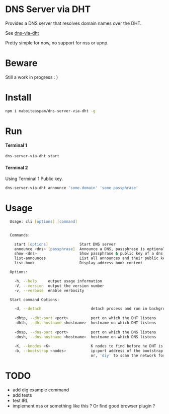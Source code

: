 # DNS Server via DHT

Provides a DNS server that resolves domain names over the DHT. 

See [dns-via-dht](https://github.com/maboiteaspam/dns-via-dht)

Pretty simple for now, no support for nss or upnp.

# Beware

Still a work in progress : )

# Install

```zsh
npm i maboiteaspam/dns-server-via-dht -g
```

# Run

#### Terminal 1
```zsh
dns-server-via-dht start 
```

#### Terminal 2

Using Terminal 1 Public key.

```zsh
dns-server-via-dht announce 'some.domain' 'some passphrase'
```


# Usage

```zsh
  Usage: cli [options] [command]


  Commands:

    start [options]              Start DNS server
    announce <dns> [passphrase]  Announce a DNS, passphrase is optional, it creates one for you
    show <dns>                   Show passphrase & public key of a dns
    list-announces               List all announces and their public key
    list-book                    Display address book content

  Options:

    -h, --help     output usage information
    -V, --version  output the version number
    -v, --verbose  enable verbosity

  Start command Options:

    -d, --detach                      detach process and run in background
    
    -dhtp, --dht-port <port>          port on which the DHT listens
    -dhth, --dht-hostname <hostname>  hostname on which DHT listens
    
    -dnsp, --dns-port <port>          port on which the DNS listens
    -dnsh, --dns-hostname <hostname>  hostname on which DNS listens
    
    -K, --knodes <K>                  K nodes to find before he DHT is ready
    -b, --bootstrap <nodes>           ip:port address of the bootstrap nodes, 
                                      or, 'diy' to scan the network for the BT DHT
```

# TODO

- add dig example command
- add tests
- test IRL
- implement nss or something like this ? Or find good browser plugin ?

